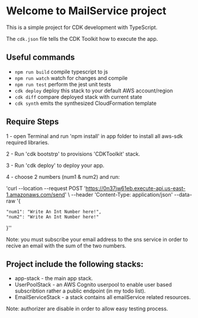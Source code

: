 # Welcome to MailService project

This is a simple project for CDK development with TypeScript.

The `cdk.json` file tells the CDK Toolkit how to execute the app.

## Useful commands

* `npm run build`   compile typescript to js
* `npm run watch`   watch for changes and compile
* `npm run test`    perform the jest unit tests
* `cdk deploy`      deploy this stack to your default AWS account/region
* `cdk diff`        compare deployed stack with current state
* `cdk synth`       emits the synthesized CloudFormation template

## Require Steps
  
1 - open Terminal and run 'npm install' in app folder to install all aws-sdk required libraries.  

2 - Run  'cdk bootstrp' to provisions 'CDKToolkit' stack.

3 - Run  'cdk deploy' to deploy your app.


4 - choose 2 numbers (num1 & num2) and run:

'curl --location --request POST 'https://0n37jw61eb.execute-api.us-east-1.amazonaws.com/send' \ --header 'Content-Type: application/json' \--data-raw '{

    "num1": "Write An Int Number here!",
    "num2": "Write An Int Number here!"
    
}''

Note: you must subscribe your email address to the sns service in order to recive an email with the sum of the two numbers.

## Project include the following stacks:

* app-stack - the main app stack.
* UserPoolStack - an AWS Cognito userpool to enable user based subscribtion rather a public endpoint (in my todo list).
* EmailServiceStack - a stack contains all emailService related resources. 

Note: authorizer are disable in order to allow easy testing process. 
